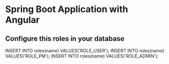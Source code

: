 # Spring Boot Application with Angular

## Configure this roles in your database
INSERT INTO roles(name) VALUES('ROLE_USER');
INSERT INTO roles(name) VALUES('ROLE_PM');
INSERT INTO roles(name) VALUES('ROLE_ADMIN');

